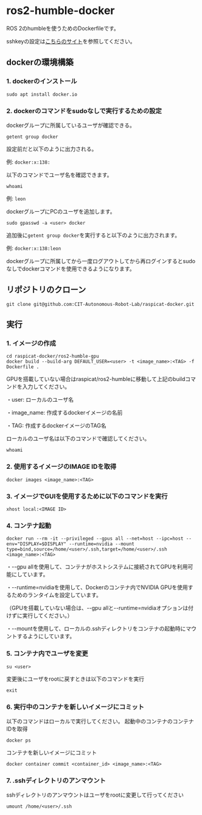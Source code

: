 # ros2-humble-docker
ROS 2のhumbleを使うためのDockerfileです。

sshkeyの設定は[こちらのサイト](https://qiita.com/shizuma/items/2b2f873a0034839e47ce)を参照してください。

## dockerの環境構築
### 1. dockerのインストール
```
sudo apt install docker.io
```
### 2. dockerのコマンドをsudoなしで実行するための設定
dockerグループに所属しているユーザが確認できる。
```
getent group docker
```
設定前だと以下のように出力される。

例: `docker:x:138:`

以下のコマンドでユーザ名を確認できます。
```
whoami
```
例: `leon`

dockerグループにPCのユーザを追加します。

```
sudo gpasswd -a <user> docker
```
追加後に`getent group docker`を実行すると以下のように出力されます。

例: `docker:x:138:leon`

dockerグループに所属してから一度ログアウトしてから再ログインするとsudoなしでdockerコマンドを使用できるようになります。

## リポジトリのクローン
```
git clone git@github.com:CIT-Autonomous-Robot-Lab/raspicat-docker.git
```

## 実行

### 1. イメージの作成
```
cd raspicat-docker/ros2-humble-gpu 
docker build --build-arg DEFAULT_USER=<user> -t <image_name>:<TAG> -f Dockerfile .
```
GPUを搭載していない場合はraspicat/ros2-humbleに移動して上記のbuildコマンドを入力してください。

・user: ローカルのユーザ名

・image_name: 作成するdockerイメージの名前

・TAG: 作成するdockerイメージのTAG名

ローカルのユーザ名は以下のコマンドで確認してください。
```
whoami
```
### 2. 使用するイメージのIMAGE IDを取得
```
docker images <image_name>:<TAG>
```
### 3. イメージでGUIを使用するために以下のコマンドを実行
```
xhost local:<IMAGE ID>
```
### 4. コンテナ起動
```
docker run --rm -it --privileged --gpus all --net=host --ipc=host --env="DISPLAY=$DISPLAY" --runtime=nvidia --mount type=bind,source=/home/<user>/.ssh,target=/home/<user>/.ssh <image_name>:<TAG>
```
・--gpu allを使用して、コンテナがホストシステムに接続されてGPUを利用可能にしています。

・--runtime=nvidiaを使用して、Dockerのコンテナ内でNVIDIA GPUを使用するためのランタイムを設定しています。

（GPUを搭載していない場合は、--gpu allと--runtime=nvidiaオプションは付けずに実行してください。）

・--mountを使用して、ローカルの.sshディレクトリをコンテナの起動時にマウントするようにしています。
### 5. コンテナ内でユーザを変更
```
su <user>
```
変更後にユーザをrootに戻すときは以下のコマンドを実行
```
exit
```

### 6. 実行中のコンテナを新しいイメージにコミット
以下のコマンドはローカルで実行してください。
起動中のコンテナのコンテナIDを取得
```
docker ps
```
コンテナを新しいイメージにコミット
```
docker container commit <container_id> <image_name>:<TAG> 
```
### 7. .sshディレクトリのアンマウント
sshディレクトリのアンマウントはユーザをrootに変更して行ってください
```
umount /home/<user>/.ssh 
```